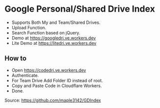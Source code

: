 # Google Personal/Shared Drive Index

* Supports Both My and Team/Shared Drives.
* Upload Function.
* Search Function based on jQuery.
* Demo at https://googledri.ve.workers.dev
* Lite Demo at https://litedri.ve.workers.dev

## How to

* Open https://codedri.ve.workers.dev
* Authenticate.
* For Team Drive Add Folder ID instead of root.
* Copy and Paste Code in Cloudflare Workers.
* Done.

Source: https://github.com/maple3142/GDIndex
